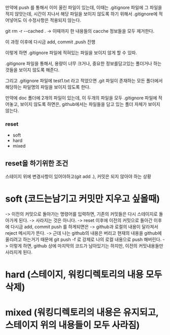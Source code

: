 만약에 push 를 통해서 이미 올린 파일이 있는데,
이때는 .gitignore 파일에 그 파일을 적지 않앗는데,
시간이 지나서 해당 파일을 보이지 않도록 하기 위해서 .gitignore에 적어넣어도 이 수정사항은 적용되지 않는다.

git rm -r --cached .
-> 이때까지 한 내용들의 cacche 정보들을 모두 제거한다.

이 과정 이후에 다시금 add, commit ,push 진행

이렇게 하면 .gitignore 파일에 적혀있는 파일을 보이지 않게 할 수 있따. 

.gitignore 파일을 통해서, 용량이 너무 크거나, 중요한 정보를담고있는 폴더거나 하는 것들을 보이지 않도록 해준다.

그리고 .gitignore 파일에 test1.txt 라고 적었으면 .git 파일이 존재하는 모든 폴더에서 해당하는 파일명의 파일을 보이지 않도록 한다.

만약에 doc 폴더에 2개의 파일이 있는데, 이 두개의 파일을 모두 .gitignore 파일에 적어놓고, 보이지 않도록 하면은, github에서는 파일들을 담고 있는 폴더 자체가 보이지 않는다.

### reset
* soft
* hard
* mixed

## reset을 하기위한 조건
스테이지 위에 변경사항이 있어야하고(git add .), 
커밋은 되지 않아야 하는 상황

# soft (코드는남기고 커밋만 지우고 싶을때) 
-> 이전의 커밋으로 돌아가는 명령어를 입력하면, 기존의 커밋들은 다시 스테이지로 돌아가게 된다.
-> 사라지는 것은 아니다.
-> reset 이후에 이전의 커밋으로 돌아간 이후에 다시금 add, commit push 를 하게되면은 
-> github과 로컬의 내용이 달라져서 reject 메시지가 뜬다.
-> 근데 나는 github의 내용은 버리고 현재의 내용을 github에 올리려고 하는거기 때문에 git push -f 로 강제로 나의 로컬 내용으로 push 해버린다.
-> 이렇게 하면, github 상에 마지막의 코드가 남아있기는 하지만, 이전의 커밋내용들만 사라지게 된다.

# hard (스테이지, 워킹디렉토리의 내용 모두 삭제)

# mixed (워킹디렉토리의 내용은 유지되고, 스테이지 위의 내용들이 모두 사라짐)
